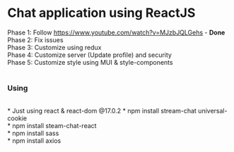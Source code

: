 # Chat application using ReactJS
Phase 1: Follow https://www.youtube.com/watch?v=MJzbJQLGehs - <b>Done</b><br/>
Phase 2: Fix issues<br/>
Phase 3: Customize using redux<br/>
Phase 4: Customize server (Update profile) and security<br/>
Phase 5: Customize style using MUI & style-components<br/>
<br/>
<H3>Using</H3><br/>
* Just using react & react-dom @17.0.2
* npm install stream-chat universal-cookie<br/>
* npm install steam-chat-react<br/>
* npm install sass<br/>
* npm install axios<br/>
